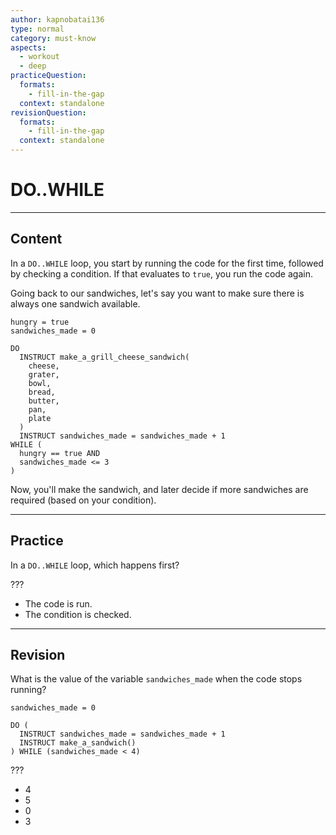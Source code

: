 ```yaml
---
author: kapnobatai136
type: normal
category: must-know
aspects:
  - workout
  - deep
practiceQuestion:
  formats:
    - fill-in-the-gap
  context: standalone
revisionQuestion:
  formats:
    - fill-in-the-gap
  context: standalone
---
```


# DO..WHILE


---

## Content

In a `DO..WHILE` loop, you start by running the code for the first time, followed by checking a condition. If that evaluates to `true`, you run the code again.

Going back to our sandwiches, let's say you want to make sure there is always one sandwich available.

```pseudo
hungry = true
sandwiches_made = 0

DO
  INSTRUCT make_a_grill_cheese_sandwich(
    cheese, 
    grater, 
    bowl, 
    bread, 
    butter, 
    pan, 
    plate
  )
  INSTRUCT sandwiches_made = sandwiches_made + 1
WHILE (
  hungry == true AND 
  sandwiches_made <= 3
)
```

Now, you'll make the sandwich, and later decide if more sandwiches are required (based on your condition).


---

## Practice

In a `DO..WHILE` loop, which happens first?

???

- The code is run.
- The condition is checked.


---

## Revision

What is the value of the variable `sandwiches_made` when the code stops running?

```pseudo
sandwiches_made = 0

DO (
  INSTRUCT sandwiches_made = sandwiches_made + 1
  INSTRUCT make_a_sandwich()
) WHILE (sandwiches_made < 4)
```

???

- 4
- 5
- 0
- 3
